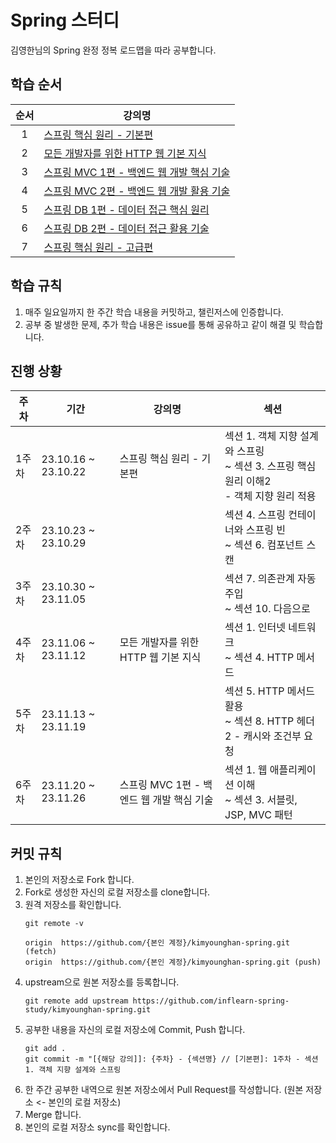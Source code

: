 # Spring 스터디
김영한님의 Spring 완정 정복 로드맵을 따라 공부합니다.


## 학습 순서
|  순서   | 강의명                         |
|:-----:|-----------------------------|
|   1   | [스프링 핵심 원리 - 기본편](https://www.inflearn.com/course/%EC%8A%A4%ED%94%84%EB%A7%81-%ED%95%B5%EC%8B%AC-%EC%9B%90%EB%A6%AC-%EA%B8%B0%EB%B3%B8%ED%8E%B8)             |
|   2   | [모든 개발자를 위한 HTTP 웹 기본 지식](https://www.inflearn.com/course/http-%EC%9B%B9-%EB%84%A4%ED%8A%B8%EC%9B%8C%ED%81%AC)     |
|   3   | [스프링 MVC 1편 - 백엔드 웹 개발 핵심 기술](https://www.inflearn.com/course/%EC%8A%A4%ED%94%84%EB%A7%81-mvc-1) |
|   4   | [스프링 MVC 2편 - 백엔드 웹 개발 활용 기술](https://www.inflearn.com/course/%EC%8A%A4%ED%94%84%EB%A7%81-mvc-2) |
|   5   | [스프링 DB 1편 - 데이터 접근 핵심 원리](https://www.inflearn.com/course/%EC%8A%A4%ED%94%84%EB%A7%81-db-1)    |
|   6   | [스프링 DB 2편 - 데이터 접근 활용 기술](https://www.inflearn.com/course/%EC%8A%A4%ED%94%84%EB%A7%81-db-2)    |
|   7   | [스프링 핵심 원리 - 고급편](https://www.inflearn.com/course/%EC%8A%A4%ED%94%84%EB%A7%81-%ED%95%B5%EC%8B%AC-%EC%9B%90%EB%A6%AC-%EA%B3%A0%EA%B8%89%ED%8E%B8)             |


## 학습 규칙

1. 매주 일요일까지 한 주간 학습 내용을 커밋하고, 챌린저스에 인증합니다.
2. 공부 중 발생한 문제, 추가 학습 내용은 issue를 통해 공유하고 같이 해결 및 학습합니다.


## 진행 상황
| 주차  | 기간                  |강의명             |섹션|
|-----|---------------------|---------------|--|
| 1주차 | 23.10.16 ~ 23.10.22 |스프링 핵심 원리 - 기본편 |섹션 1. 객체 지향 설계와 스프링 <br/>~ 섹션 3. 스프링 핵심 원리 이해2 <br/>- 객체 지향 원리 적용|
| 2주차 | 23.10.23 ~ 23.10.29 ||섹션 4. 스프링 컨테이너와 스프링 빈 <br/>~ 섹션 6. 컴포넌트 스캔|
| 3주차 | 23.10.30 ~ 23.11.05 ||섹션 7. 의존관계 자동 주입 <br/>~ 섹션 10. 다음으로|
| 4주차 | 23.11.06 ~ 23.11.12 |모든 개발자를 위한 HTTP 웹 기본 지식|섹션 1. 인터넷 네트워크 <br/>~ 섹션 4. HTTP 메서드|
| 5주차 | 23.11.13 ~ 23.11.19 ||섹션 5. HTTP 메서드 활용 <br/>~ 섹션 8. HTTP 헤더2 - 캐시와 조건부 요청|
| 6주차 | 23.11.20 ~ 23.11.26 |스프링 MVC 1편 - 백엔드 웹 개발 핵심 기술|섹션 1. 웹 애플리케이션 이해<br/>~ 섹션 3. 서블릿, JSP, MVC 패턴|

   
## 커밋 규칙

1. 본인의 저장소로 Fork 합니다.
2. Fork로 생성한 자신의 로컬 저장소를 clone합니다.
3. 원격 저장소를 확인합니다.
   ```
   git remote -v

   origin  https://github.com/{본인 계정}/kimyounghan-spring.git (fetch)
   origin  https://github.com/{본인 계정}/kimyounghan-spring.git (push)
   ```
 4. upstream으로 원본 저장소를 등록합니다.
    ```
    git remote add upstream https://github.com/inflearn-spring-study/kimyounghan-spring.git
    ```
5. 공부한 내용을 자신의 로컬 저장소에 Commit, Push 합니다.
   ```
   git add .
   git commit -m "[{해당 강의]]: {주차} - {섹션명} // [기본편]: 1주차 - 섹션1. 객체 지향 설계와 스프링
   ```
7. 한 주간 공부한 내역으로 원본 저장소에서 Pull Request를 작성합니다. (원본 저장소 <- 본인의 로컬 저장소)
8. Merge 합니다.
9. 본인의 로컬 저장소 sync를 확인합니다.
